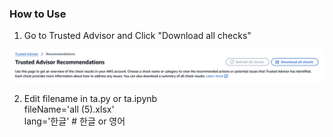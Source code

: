 ### How to Use
1. Go to Trusted Advisor and Click "Download all checks"

![ALT TEXT](pic/ta1.png)

2. Edit filename in ta.py or ta.ipynb<br>
   fileName='all (5).xlsx'<br>
   lang='한글' # 한글 or 영어

  
